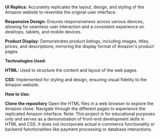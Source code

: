 **UI Replica:** 
Accurately replicates the layout, design, and styling of the Amazon website to resemble the original user interface.

**Responsive Design:**
Ensures responsiveness across various devices, allowing for seamless user interaction and a consistent experience on desktops, tablets, and mobile devices.


**Product Display:**
Demonstrates product listings, including images, titles, prices, and descriptions, mirroring the display format of Amazon's product pages.


**Technologies Used:**

**HTML:**
Used to structure the content and layout of the web pages.

**CSS:** 
Implemented for styling and design, ensuring visual fidelity to the Amazon website.

**How to Use:**

**Clone the repository**
Open the HTML files in a web browser to explore the Amazon clone.
Navigate through the different pages to experience the replicated Amazon interface.
Note: This project is for educational purposes only and serves as a demonstration of front-end development skills in HTML and CSS. It does not incorporate actual e-commerce functionality or backend functionalities like payment processing or database interactions.
